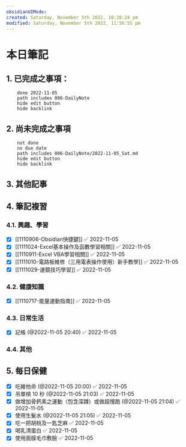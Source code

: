 ```yaml
---
obsidianUIMode: 
created: Saturday, November 5th 2022, 10:38:24 pm
modified: Saturday, November 5th 2022, 11:56:55 pm
---
```


# 本日筆記

## 1. 已完成之事項：
```tasks
	done 2022-11-05
	path includes 006-DailyNote
	hide edit button 
	hide backlink
```

## 2. 尚未完成之事項
```tasks
	not done
	no due date
	path includes 006-DailyNote/2022-11-05_Sat.md
	hide edit button 
	hide backlink
```

## 3. 其他記事

## 4. 筆記複習
### 4.1. 興趣、學習
- [x] [[1110906-Obsidian快捷鍵]] ✅ 2022-11-05
- [x] [[1111024-Excel基本操作及函數學習相關]] ✅ 2022-11-05
- [x] [[1110911-Excel VBA學習相關]] ✅ 2022-11-05
- [x] [[1111010-電路板維修（三用電表操作使用）新手教學]] ✅ 2022-11-05
- [x] [[1111029-運鏡技巧學習]] ✅ 2022-11-05

### 4.2. 健康知識
- [x] [[1110717-能量運動指南]] ✅ 2022-11-05

### 4.3. 日常生活
- [x] 記帳 (@2022-11-05 20:40) ✅ 2022-11-05

### 4.4. 其他


## 5. 每日保健
- [x] 吃維他命 (@2022-11-05 20:00) ✅ 2022-11-05
- [x] 吊單槓 10 秒 (@2022-11-05 21:03) ✅ 2022-11-05
- [x] 做增加骨鈣素之運動（包含深蹲）或做超慢跑 (@2022-11-05 21:04) ✅ 2022-11-05
- [x] 使用生髮水 (@2022-11-05 21:05) ✅ 2022-11-05
- [x] 吃一把胡桃及一匙芝麻 ✅ 2022-11-05
- [x] 喝乳清蛋白 ✅ 2022-11-05
- [x] 使用面膜毛巾敷臉 ✅ 2022-11-05
